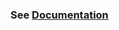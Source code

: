 ### See [Documentation](https://rapidai.github.io/RapidOCRDocs/main/install_usage/rapidocr_api/usage/)
